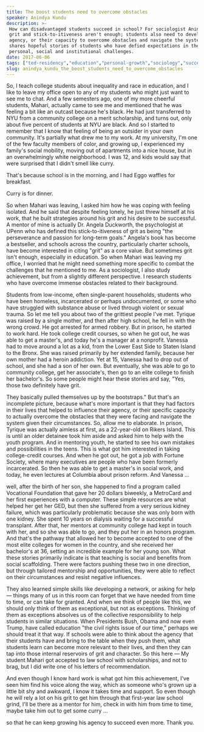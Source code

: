 ```yaml
---
title: The boost students need to overcome obstacles
speaker: Anindya Kundu
description: >-
 How can disadvantaged students succeed in school? For sociologist Anindya Kundu,
 grit and stick-to-itiveness aren't enough; students also need to develop their
 agency, or their capacity to overcome obstacles and navigate the system. He
 shares hopeful stories of students who have defied expectations in the face of
 personal, social and institutional challenges.
date: 2017-06-06
tags: ["ted-residency","education","personal-growth","sociology","success","teaching"]
slug: anindya_kundu_the_boost_students_need_to_overcome_obstacles
---
```


So, I teach college students about inequality and race in education, and I like to leave
my office open to any of my students who might just want to see me to chat. And a few
semesters ago, one of my more cheerful students, Mahari, actually came to see me and
mentioned that he was feeling a bit like an outcast because he's black. He had just
transferred to NYU from a community college on a merit scholarship, and turns out, only
about five percent of students at NYU are black. And so I started to remember that I know
that feeling of being an outsider in your own community. It's partially what drew me to my
work. At my university, I'm one of the few faculty members of color, and growing up, I
experienced my family's social mobility, moving out of apartments into a nice house, but
in an overwhelmingly white neighborhood. I was 12, and kids would say that were surprised
that I didn't smell like curry.

That's because school is in the morning, and I had Eggo waffles for breakfast.

Curry is for dinner.

So when Mahari was leaving, I asked him how he was coping with feeling isolated. And he
said that despite feeling lonely, he just threw himself at his work, that he built
strategies around his grit and his desire to be successful. A mentor of mine is actually
Dr. Angela Duckworth, the psychologist at UPenn who has defined this stick-to-itiveness of
grit as being "the perseverance and passion for long-term goals." Angela's book has become
a bestseller, and schools across the country, particularly charter schools, have become
interested in citing "grit" as a core value. But sometimes grit isn't enough, especially
in education. So when Mahari was leaving my office, I worried that he might need something
more specific to combat the challenges that he mentioned to me. As a sociologist, I also
study achievement, but from a slightly different perspective. I research students who have
overcome immense obstacles related to their background.

Students from low-income, often single-parent households, students who have been homeless,
incarcerated or perhaps undocumented, or some who have struggled with substance abuse or
lived through violent or sexual trauma. So let me tell you about two of the grittiest
people I've met. Tyrique was raised by a single mother, and then after high school, he
fell in with the wrong crowd. He got arrested for armed robbery. But in prison, he started
to work hard. He took college credit courses, so when he got out, he was able to get a
master's, and today he's a manager at a nonprofit. Vanessa had to move around a lot as a
kid, from the Lower East Side to Staten Island to the Bronx. She was raised primarily by
her extended family, because her own mother had a heroin addiction. Yet at 15, Vanessa had
to drop out of school, and she had a son of her own. But eventually, she was able to go to
community college, get her associate's, then go to an elite college to finish her
bachelor's. So some people might hear these stories and say, "Yes, those two definitely
have grit.

They basically pulled themselves up by the bootstraps." But that's an incomplete picture,
because what's more important is that they had factors in their lives that helped to
influence their agency, or their specific capacity to actually overcome the obstacles that
they were facing and navigate the system given their circumstances. So, allow me to
elaborate. In prison, Tyrique was actually aimless at first, as a 22-year-old on Rikers
Island. This is until an older detainee took him aside and asked him to help with the
youth program. And in mentoring youth, he started to see his own mistakes and
possibilities in the teens. This is what got him interested in taking college-credit
courses. And when he got out, he got a job with Fortune Society, where many executives are
people who have been formerly incarcerated. So then he was able to get a master's in
social work, and today, he even lectures at Columbia about prison reform. And Vanessa
...

well, after the birth of her son, she happened to find a program called Vocational
Foundation that gave her 20 dollars biweekly, a MetroCard and her first experiences with a
computer. These simple resources are what helped her get her GED, but then she suffered
from a very serious kidney failure, which was particularly problematic because she was
only born with one kidney. She spent 10 years on dialysis waiting for a successful
transplant. After that, her mentors at community college had kept in touch with her, and
so she was able to go, and they put her in an honors program. And that's the pathway that
allowed her to become accepted to one of the most elite colleges for women in the country,
and she received her bachelor's at 36, setting an incredible example for her young
son. What these stories primarily indicate is that teaching is social and benefits from
social scaffolding. There were factors pushing these two in one direction, but through
tailored mentorship and opportunities, they were able to reflect on their circumstances
and resist negative influences.

They also learned simple skills like developing a network, or asking for help — things
many of us in this room can forget that we have needed from time to time, or can take for
granted. And when we think of people like this, we should only think of them as
exceptional, but not as exceptions. Thinking of them as exceptions absolves us of the
collective responsibility to help students in similar situations. When Presidents Bush,
Obama and now even Trump, have called education "the civil rights issue of our time,"
perhaps we should treat it that way. If schools were able to think about the agency that
their students have and bring to the table when they push them, what students learn can
become more relevant to their lives, and then they can tap into those internal reservoirs
of grit and character. So this here — My student Mahari got accepted to law school with
scholarships, and not to brag, but I did write one of his letters of recommendation.

And even though I know hard work is what got him this achievement, I've seen him find his
voice along the way, which as someone who's grown up a little bit shy and awkward, I know
it takes time and support. So even though he will rely a lot on his grit to get him
through that first-year law school grind, I'll be there as a mentor for him, check in with
him from time to time, maybe take him out to get some curry ...

so that he can keep growing his agency to succeed even more. Thank you.

<!--
ad_duration=3.33
comment_count=38
event="TED Residency"
external_start_time=0
has_talk_citation=1
intro_duration=11.82
is_subtitle_required="False"
is_talk_featured="True"
language="en"
language_swap="False"
native_language="en"
number_of_related_talks=6
number_of_speakers=1
number_of_subtitled_videos=26
number_of_tags=6
number_of_talk_download_languages=26
number_of_talk_more_resources=2
number_of_talk_recommendations=1
number_of_talks_take_actions=0
post_ad_duration=0.83
published_timestamp="2017-09-25 15:10:16"
recording_date="2017-06-06"
speaker_description="Sociologist, educator, writer"
speaker_is_published=1
speaker_name="Anindya Kundu"
talk_name="The boost students need to overcome obstacles"
talk_recommendations_blurb="Check out these resources, curated by Anindya Kundu"
talks_tags=["ted-residency","education","personal-growth","sociology","success","teaching"]
talks_take_action=[]
url_audio="https://download.ted.com/talks/AnindyaKundu_2017S.mp3?apikey=acme-roadrunner"
url_photo_speaker="https://pe.tedcdn.com/images/ted/c1bf9056bdf23b63654cbe5e760c9ca7a52457e6_254x191.jpg"
url_photo_talk="https://s3.amazonaws.com/talkstar-photos/uploads/7bd36a60-4a63-4b81-8fd4-134ba699c429/AnindyaKundu_2017S-embed.jpg"
url_webpage="https://www.ted.com/talks/anindya_kundu_the_boost_students_need_to_overcome_obstacles"
video_type_name="TED Stage Talk"
-->